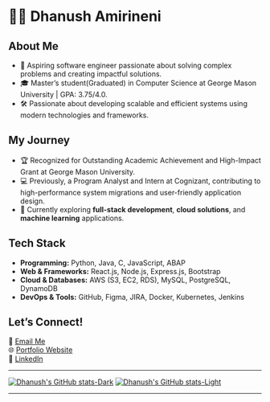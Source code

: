 # 👨‍💻 Dhanush Amirineni

## About Me
- 🌟 Aspiring software engineer passionate about solving complex problems and creating impactful solutions.  
- 🎓 Master’s student(Graduated) in Computer Science at George Mason University | GPA: 3.75/4.0. 
- 🛠️ Passionate about developing scalable and efficient systems using modern technologies and frameworks.

## My Journey
- 🏆 Recognized for Outstanding Academic Achievement and High-Impact Grant at George Mason University.
- 💻 Previously, a Program Analyst and Intern at Cognizant, contributing to high-performance system migrations and user-friendly application design.
- 🌱 Currently exploring **full-stack development**, **cloud solutions**, and **machine learning** applications.

## Tech Stack
- **Programming:** Python, Java, C, JavaScript, ABAP
- **Web & Frameworks:** React.js, Node.js, Express.js, Bootstrap
- **Cloud & Databases:** AWS (S3, EC2, RDS), MySQL, PostgreSQL, DynamoDB
- **DevOps & Tools:** GitHub, Figma, JIRA, Docker, Kubernetes, Jenkins

## Let’s Connect!
📩 [Email Me](mailto:dhanushamirineni@outlook.com)  
🌐 [Portfolio Website](http://dhanushamirineni.com/)  
🔗 [LinkedIn](https://www.linkedin.com/in/dhanushamirineni)  

---
<!-- GitHub stats from https://github.com/anuraghazra/github-readme-stats -->
[![Dhanush's GitHub stats-Dark](https://github-readme-stats.vercel.app/api?username=V1P3R-18&show_icons=true&theme=dark#gh-dark-mode-only)](https://github.com/V1P3R-18/github-readme-stats#gh-dark-mode-only)
[![Dhanush's GitHub stats-Light](https://github-readme-stats.vercel.app/api?username=V1P3R-18&show_icons=true&theme=default#gh-light-mode-only)](https://github.com/V1P3R-18/github-readme-stats#gh-light-mode-only)

---
